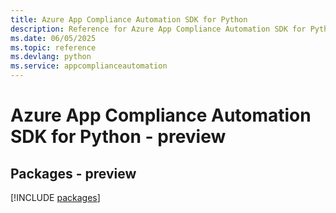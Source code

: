```yaml
---
title: Azure App Compliance Automation SDK for Python
description: Reference for Azure App Compliance Automation SDK for Python
ms.date: 06/05/2025
ms.topic: reference
ms.devlang: python
ms.service: appcomplianceautomation
---
```

# Azure App Compliance Automation SDK for Python - preview
## Packages - preview
[!INCLUDE [packages](app-compliance-automation-index.md)]